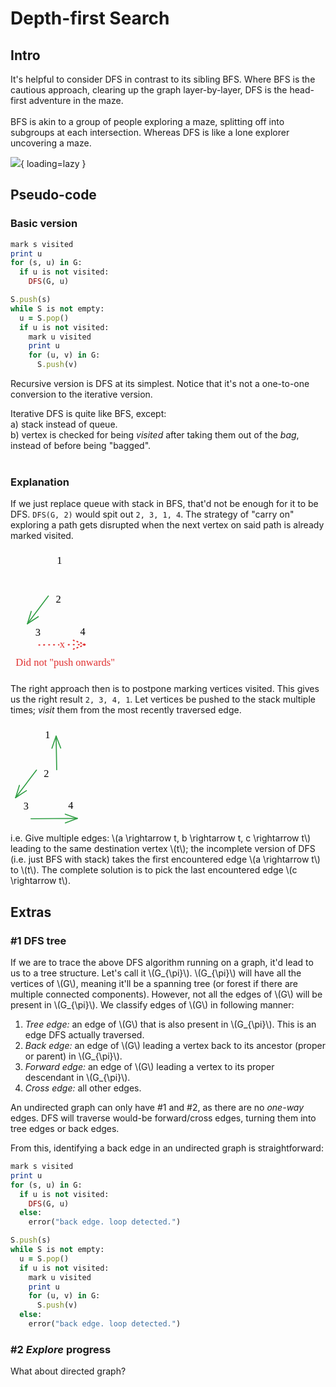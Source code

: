 # Depth-first Search

## Intro

<div class="grid" markdown>

It's helpful to consider DFS in contrast to its sibling BFS. Where BFS is the cautious approach, clearing up the graph layer-by-layer, DFS is the head-first adventure in the maze. <br> <br> BFS is akin to a group of people exploring a maze, splitting off into subgroups at each intersection. Whereas DFS is like a lone explorer uncovering a maze.

![](/assets/dfs.gif){ loading=lazy }

</div>

## Pseudo-code

<div class="grid" markdown>

### Basic version

<span>

```ruby title="recursive DFS(G, s)" linenums="1"
mark s visited
print u
for (s, u) in G:
  if u is not visited:
    DFS(G, u)
```

```ruby title="iterative DFS(G, s)" linenums="1"
S.push(s)
while S is not empty:
  u = S.pop()
  if u is not visited:
    mark u visited
    print u
    for (u, v) in G:
      S.push(v)
```

Recursive version is DFS at its simplest. Notice that it's not a one-to-one conversion to the iterative version.

Iterative DFS is quite like BFS, except: <br>
a) stack instead of queue. <br>
b) vertex is checked for being *visited* after taking them out of the *bag*, instead of before being "bagged". <br><br>

</div>

### Explanation

<div class="grid" markdown>

If we just replace queue with stack in BFS, that'd not be enough for it to be DFS. `DFS(G, 2)` would spit out `2, 3, 1, 4`. The strategy of "carry on" exploring a path gets disrupted when the next vertex on said path is already marked visited. 

<svg version="1.1" xmlns="http://www.w3.org/2000/svg" viewBox="0 0 244.9398193359375 242.1428985595703" height="200">
  <g transform="translate(90.00009155273438 10) rotate(0 2.7099990844726562 12.5)"><text x="0" y="17.52" font-family="Virgil, Segoe UI Emoji" font-size="20px" fill="var(--md-code-fg-color)" text-anchor="start" style="white-space: pre;" direction="ltr" dominant-baseline="alphabetic">1</text></g><g transform="translate(87.71862030029297 85.642822265625) rotate(0 7.1199951171875 12.5)"><text x="0" y="17.52" font-family="Virgil, Segoe UI Emoji" font-size="20px" fill="var(--md-code-fg-color)" text-anchor="start" style="white-space: pre;" direction="ltr" dominant-baseline="alphabetic">2</text></g><g transform="translate(48.147178649902344 149.2142791748047) rotate(0 6.80999755859375 12.5)"><text x="0" y="17.52" font-family="Virgil, Segoe UI Emoji" font-size="20px" fill="var(--md-code-fg-color)" text-anchor="start" style="white-space: pre;" direction="ltr" dominant-baseline="alphabetic">3</text></g><g transform="translate(135.04721069335938 147.78565979003906) rotate(0 6.399993896484375 12.5)"><text x="0" y="17.52" font-family="Virgil, Segoe UI Emoji" font-size="20px" fill="var(--md-code-fg-color)" text-anchor="start" style="white-space: pre;" direction="ltr" dominant-baseline="alphabetic">4</text></g><g stroke-linecap="round"><g transform="translate(70.00006103515625 161.29702530418444) rotate(0 28.571456909179688 -0.6864076853945562)"><path d="M0 0 C9.52 -0.23, 47.62 -1.14, 57.14 -1.37 M0 0 C9.52 -0.23, 47.62 -1.14, 57.14 -1.37" stroke="var(--md-code-fg-color)" stroke-width="2" fill="none"></path></g></g><mask></mask><g stroke-linecap="round"><g transform="translate(86.57144165039062 105.2138667785772) rotate(0 -13.32079926665432 18.393089498894994)"><path d="M0 0 C-4.44 6.13, -22.2 30.66, -26.64 36.79 M0 0 C-4.44 6.13, -22.2 30.66, -26.64 36.79" stroke="var(--md-code-fg-color)" stroke-width="2" fill="none"></path></g></g><mask></mask><g stroke-linecap="round"><g transform="translate(104.28573608398438 105.67627072040335) rotate(0 15.850694695968343 19.018988968411605)"><path d="M0 0 C5.28 6.34, 26.42 31.7, 31.7 38.04 M0 0 C5.28 6.34, 26.42 31.7, 31.7 38.04" stroke="var(--md-code-fg-color)" stroke-width="2" fill="none"></path></g></g><mask></mask><g stroke-linecap="round"><g transform="translate(93.18247074756766 38.571441650390625) rotate(0 -0.3302059878339776 20.285690307617188)"><path d="M0 0 C-0.11 6.76, -0.55 33.81, -0.66 40.57 M0 0 C-0.11 6.76, -0.55 33.81, -0.66 40.57" stroke="var(--md-code-fg-color)" stroke-width="2" fill="none"></path></g></g><mask></mask><g stroke-linecap="round"><g transform="translate(73.42868041992188 90.00003051757812) rotate(0 -20.2857666015625 26.85712432861328)"><path d="M0 0 C-6.76 8.95, -33.81 44.76, -40.57 53.71 M0 0 C-6.76 8.95, -33.81 44.76, -40.57 53.71" stroke="#2f9e44" stroke-width="2" fill="none"></path></g><g transform="translate(73.42868041992188 90.00003051757812) rotate(0 -20.2857666015625 26.85712432861328)"><path d="M-33.24 29.81 C-36.11 39.18, -38.99 48.55, -40.57 53.71 M-33.24 29.81 C-34.9 35.23, -36.56 40.64, -40.57 53.71" stroke="#2f9e44" stroke-width="2" fill="none"></path></g><g transform="translate(73.42868041992188 90.00003051757812) rotate(0 -20.2857666015625 26.85712432861328)"><path d="M-19.59 40.12 C-27.81 45.45, -36.04 50.78, -40.57 53.71 M-19.59 40.12 C-24.34 43.2, -29.09 46.28, -40.57 53.71" stroke="#2f9e44" stroke-width="2" fill="none"></path></g></g><mask></mask><g mask="url(#mask-zK9cLogAqVV9WaNBeScmd)" stroke-linecap="round"><g transform="translate(55.142913818359375 184.85719299316406) rotate(0 45.14288330078125 -0.2857208251953125)"><path d="M0 0 C15.05 -0.1, 75.24 -0.48, 90.29 -0.57" stroke="#e03131" stroke-width="2.5" fill="none" stroke-dasharray="1.5 8"></path></g><g transform="translate(55.142913818359375 184.85719299316406) rotate(0 45.14288330078125 -0.2857208251953125)"><path d="M66.85 8.13 C71.84 6.27, 76.84 4.42, 90.29 -0.57" stroke="#e03131" stroke-width="2.5" fill="none" stroke-dasharray="1.5 6"></path></g><g transform="translate(55.142913818359375 184.85719299316406) rotate(0 45.14288330078125 -0.2857208251953125)"><path d="M66.74 -8.97 C71.76 -7.18, 76.77 -5.39, 90.29 -0.57" stroke="#e03131" stroke-width="2.5" fill="none" stroke-dasharray="1.5 6"></path></g></g><mask id="mask-zK9cLogAqVV9WaNBeScmd"><rect x="0" y="0" fill="#fff" width="245.42868041992188" height="285.4286346435547"></rect><rect x="94.66580200195312" y="172.07147216796875" fill="#000" width="11.239990234375" height="25" opacity="1"></rect></mask><g transform="translate(94.66580200195312 172.07147216796875) rotate(0 5.6199951171875 12.5)"><text x="5.6199951171875" y="17.52" font-family="Virgil, Segoe UI Emoji" font-size="20px" fill="#e03131" text-anchor="middle" style="white-space: pre;" direction="ltr" dominant-baseline="alphabetic">x</text></g><g transform="translate(10 207.1428985595703) rotate(0 112.46990966796875 12.5)"><text x="0" y="17.52" font-family="Virgil, Segoe UI Emoji" font-size="20px" fill="#e03131" text-anchor="start" style="white-space: pre;" direction="ltr" dominant-baseline="alphabetic">Did not "push onwards"</text></g></svg>

The right approach then is to postpone marking vertices visited. This gives us the right result `2, 3, 4, 1`. Let vertices be pushed to the stack multiple times; *visit* them from the most recently traversed edge.

<svg version="1.1" xmlns="http://www.w3.org/2000/svg" viewBox="0 0 140.2090110596016 194.8088534473485" height="160">
  <g transform="translate(67.1429443359375 10) rotate(0 2.7099990844726562 12.5)"><text x="0" y="17.52" font-family="Virgil, Segoe UI Emoji" font-size="20px" fill="var(--md-code-fg-color)" text-anchor="start" style="white-space: pre;" direction="ltr" dominant-baseline="alphabetic">1</text></g><g transform="translate(64.8614730834961 85.642822265625) rotate(0 7.1199951171875 12.5)"><text x="0" y="17.52" font-family="Virgil, Segoe UI Emoji" font-size="20px" fill="var(--md-code-fg-color)" text-anchor="start" style="white-space: pre;" direction="ltr" dominant-baseline="alphabetic">2</text></g><g transform="translate(25.29003143310547 149.2142791748047) rotate(0 6.80999755859375 12.5)"><text x="0" y="17.52" font-family="Virgil, Segoe UI Emoji" font-size="20px" fill="var(--md-code-fg-color)" text-anchor="start" style="white-space: pre;" direction="ltr" dominant-baseline="alphabetic">3</text></g><g transform="translate(112.1900634765625 147.78565979003906) rotate(0 6.399993896484375 12.5)"><text x="0" y="17.52" font-family="Virgil, Segoe UI Emoji" font-size="20px" fill="var(--md-code-fg-color)" text-anchor="start" style="white-space: pre;" direction="ltr" dominant-baseline="alphabetic">4</text></g><g stroke-linecap="round"><g transform="translate(47.14291381835943 161.29454441711863) rotate(0 28.57145690917966 -0.6854106107120685)"><path d="M0 0 C9.52 -0.23, 47.62 -1.14, 57.14 -1.37 M0 0 C9.52 -0.23, 47.62 -1.14, 57.14 -1.37" stroke="var(--md-code-fg-color)" stroke-width="2" fill="none"></path></g></g><mask></mask><g stroke-linecap="round"><g transform="translate(63.71429443359375 105.19053641329424) rotate(0 -13.322925765192053 18.404754681536474)"><path d="M0 0 C-4.44 6.13, -22.2 30.67, -26.65 36.81 M0 0 C-4.44 6.13, -22.2 30.67, -26.65 36.81" stroke="var(--md-code-fg-color)" stroke-width="2" fill="none"></path></g></g><mask></mask><g stroke-linecap="round"><g transform="translate(81.4285888671875 105.65413369214286) rotate(0 15.852669093809425 19.03005748254185)"><path d="M0 0 C5.28 6.34, 26.42 31.72, 31.71 38.06 M0 0 C5.28 6.34, 26.42 31.72, 31.71 38.06" stroke="var(--md-code-fg-color)" stroke-width="2" fill="none"></path></g></g><mask></mask><g stroke-linecap="round"><g transform="translate(70.35662956109286 38.571441650390625) rotate(0 -0.34173385564980663 20.285690307617188)"><path d="M0 0 C-0.11 6.76, -0.57 33.81, -0.68 40.57 M0 0 C-0.11 6.76, -0.57 33.81, -0.68 40.57" stroke="var(--md-code-fg-color)" stroke-width="2" fill="none"></path></g></g><mask></mask><g stroke-linecap="round"><g transform="translate(50.571533203125 90.00003051757812) rotate(0 -20.2857666015625 26.85712432861328)"><path d="M0 0 C-6.76 8.95, -33.81 44.76, -40.57 53.71 M0 0 C-6.76 8.95, -33.81 44.76, -40.57 53.71" stroke="#2f9e44" stroke-width="2" fill="none"></path></g><g transform="translate(50.571533203125 90.00003051757812) rotate(0 -20.2857666015625 26.85712432861328)"><path d="M-33.24 29.81 C-36.11 39.18, -38.99 48.55, -40.57 53.71 M-33.24 29.81 C-34.9 35.23, -36.56 40.64, -40.57 53.71" stroke="#2f9e44" stroke-width="2" fill="none"></path></g><g transform="translate(50.571533203125 90.00003051757812) rotate(0 -20.2857666015625 26.85712432861328)"><path d="M-19.59 40.12 C-27.81 45.45, -36.04 50.78, -40.57 53.71 M-19.59 40.12 C-24.34 43.2, -29.09 46.28, -40.57 53.71" stroke="#2f9e44" stroke-width="2" fill="none"></path></g></g><mask></mask><g stroke-linecap="round"><g transform="translate(39.92324445803911 184.8088534473485) rotate(0 45.14288330078125 -0.2857208251953125)"><path d="M0 0 C15.05 -0.1, 75.24 -0.48, 90.29 -0.57 M0 0 C15.05 -0.1, 75.24 -0.48, 90.29 -0.57" stroke="#2f9e44" stroke-width="2" fill="none"></path></g><g transform="translate(39.92324445803911 184.8088534473485) rotate(0 45.14288330078125 -0.2857208251953125)"><path d="M66.85 8.13 C71.84 6.27, 76.84 4.42, 90.29 -0.57 M66.85 8.13 C76.12 4.69, 85.4 1.24, 90.29 -0.57" stroke="#2f9e44" stroke-width="2" fill="none"></path></g><g transform="translate(39.92324445803911 184.8088534473485) rotate(0 45.14288330078125 -0.2857208251953125)"><path d="M66.74 -8.97 C71.76 -7.18, 76.77 -5.39, 90.29 -0.57 M66.74 -8.97 C76.06 -5.65, 85.37 -2.32, 90.29 -0.57" stroke="#2f9e44" stroke-width="2" fill="none"></path></g></g><mask></mask><g stroke-linecap="round"><g transform="translate(90.00009155273438 89.4285888671875) rotate(0 -0.5714263916015625 -32.857154846191406)"><path d="M0 0 C-0.19 -10.95, -0.95 -54.76, -1.14 -65.71 M0 0 C-0.19 -10.95, -0.95 -54.76, -1.14 -65.71" stroke="#2f9e44" stroke-width="2" fill="none"></path></g><g transform="translate(90.00009155273438 89.4285888671875) rotate(0 -0.5714263916015625 -32.857154846191406)"><path d="M7.81 -42.37 C5.57 -48.22, 3.32 -54.07, -1.14 -65.71 M7.81 -42.37 C5.69 -47.92, 3.56 -53.46, -1.14 -65.71" stroke="#2f9e44" stroke-width="2" fill="none"></path></g><g transform="translate(90.00009155273438 89.4285888671875) rotate(0 -0.5714263916015625 -32.857154846191406)"><path d="M-9.28 -42.08 C-7.24 -48, -5.2 -53.93, -1.14 -65.71 M-9.28 -42.08 C-7.35 -47.69, -5.42 -53.3, -1.14 -65.71" stroke="#2f9e44" stroke-width="2" fill="none"></path></g></g><mask></mask></svg>

</div>

i.e. Give multiple edges: \\(a \rightarrow t, b \rightarrow t, c \rightarrow t\\) leading to the same destination vertex \\(t\\); the incomplete version of DFS (i.e. just BFS with stack) takes the first encountered edge \\(a \rightarrow t\\) to \\(t\\). The complete solution is to pick the last encountered edge \\(c \rightarrow t\\).

## Extras

### #1 DFS tree

If we are to trace the above DFS algorithm running on a graph, it'd lead to us to a tree structure. Let's call it \\(G_{\pi}\\). \\(G_{\pi}\\) will have all the vertices of \\(G\\), meaning it'll be a spanning tree (or forest if there are multiple connected components). However, not all the edges of \\(G\\) will be present in \\(G_{\pi}\\). We classify edges of \\(G\\) in following manner:

1. *Tree edge:* an edge of \\(G\\) that is also present in \\(G_{\pi}\\). This is an edge DFS actually traversed.
2. *Back edge:* an edge of \\(G\\) leading a vertex back to its ancestor (proper or parent) in \\(G_{\pi}\\).
3. *Forward edge:* an edge of \\(G\\) leading a vertex to its proper descendant in \\(G_{\pi}\\). 
4. *Cross edge:* all other edges.

An undirected graph can only have #1 and #2, as there are no *one-way* edges. DFS will traverse would-be forward/cross edges, turning them into tree edges or back edges. 

From this, identifying a back edge in an undirected graph is straightforward:
<div class="grid" markdown>

```ruby title="recursive DFS(G, s)" linenums="1" hl_lines="6 7"
mark s visited
print u
for (s, u) in G:
  if u is not visited:
    DFS(G, u)
  else:
    error("back edge. loop detected.")
```

```ruby title="iterative DFS(G, s)" linenums="1" hl_lines="9 10"
S.push(s)
while S is not empty:
  u = S.pop()
  if u is not visited:
    mark u visited
    print u
    for (u, v) in G:
      S.push(v)
  else:
    error("back edge. loop detected.")
```

</div>


### #2 *Explore* progress

What about directed graph?
